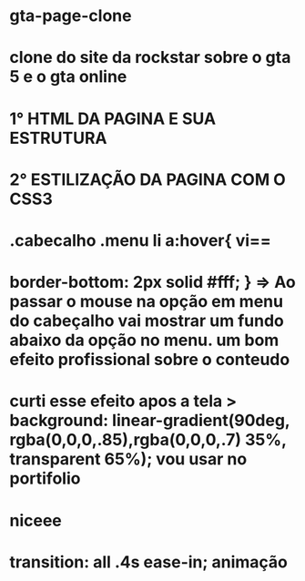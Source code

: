 # gta-page-clone
 # clone do site da rockstar sobre o gta 5 e o gta online
# 1° HTML DA PAGINA E SUA ESTRUTURA 
# 2° ESTILIZAÇÃO DA PAGINA COM O CSS3
# .cabecalho .menu li a:hover{ vi==
 # border-bottom: 2px solid #fff;  } =>  Ao passar o mouse na opção em menu do cabeçalho  vai mostrar um fundo abaixo  da opção no menu. um bom efeito profissional sobre o conteudo 

 # curti esse efeito apos a tela > background: linear-gradient(90deg, rgba(0,0,0,.85),rgba(0,0,0,.7) 35%, transparent 65%); vou usar no portifolio
 # niceee
 # transition: all .4s ease-in; animação
